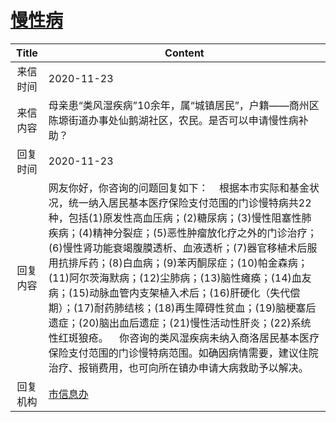 # <a href="http://www.shangluo.gov.cn/zmhd/ldxxxx.jsp?urltype=leadermail.LeaderMailContentUrl&wbtreeid=1112&leadermailid=6643">慢性病</a>
| Title |                                                                                                                                                                                                Content                                                                                                                                                                                                 |
|:-----:|--------------------------------------------------------------------------------------------------------------------------------------------------------------------------------------------------------------------------------------------------------------------------------------------------------------------------------------------------------------------------------------------------------|
| 来信时间  | 2020-11-23                                                                                                                                                                                                                                                                                                                                                                                             |
| 来信内容  | 母亲患“类风湿疾病”10余年，属“城镇居民”，户籍——商州区陈塬街道办事处仙鹅湖社区，农民。是否可以申请慢性病补助？                                                                                                                                                                                                                                                                                                                                             |
| 回复时间  | 2020-11-23                                                                                                                                                                                                                                                                                                                                                                                             |
| 回复内容  | 网友你好，你咨询的问题回复如下：    根据本市实际和基金状况，统一纳入居民基本医疗保险支付范围的门诊慢特病共22种，包括(1)原发性高血压病；(2)糖尿病；(3)慢性阻塞性肺疾病；(4)精神分裂症；(5)恶性肿瘤放化疗之外的门诊治疗；(6)慢性肾功能衰竭腹膜透析、血液透析；(7)器官移植术后服用抗排斥药；(8)白血病；(9)苯丙酮尿症；(10)帕金森病；(11)阿尔茨海默病；(12)尘肺病；(13)脑性瘫痪；(14)血友病；(15)动脉血管内支架植入术后；(16)肝硬化（失代偿期）；(17)耐药肺结核；(18)再生障碍性贫血；(19)脑梗塞后遗症；(20)脑出血后遗症；(21)慢性活动性肝炎；(22)系统性红斑狼疮。    你咨询的类风湿疾病未纳入商洛居民基本医疗保险支付范围的门诊慢特病范围。如确因病情需要，建议住院治疗、报销费用，也可向所在镇办申请大病救助予以解决。 |
| 回复机构  | <a href="../../categories/agencies/市信息办.md">市信息办</a>                                                                                                                                                                                                                                                                                                                                                   |